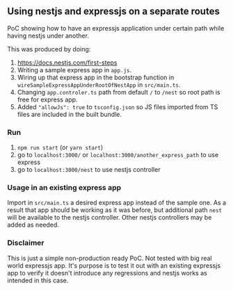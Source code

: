 ## Using nestjs and expressjs on a separate routes
PoC showing how to have an expressjs application under certain path while having nestjs under another. 

This was produced by doing:
1. https://docs.nestjs.com/first-steps
2. Writing a sample express app in `app.js`.
2. Wiring up that express app in the bootstrap function in `wireSampleExpressAppUnderRootOfNestApp` in `src/main.ts`.
3. Changing `app.controler.ts` path from default `/` to `/nest` so root path is free for express app.
4. Added `"allowJs": true` to `tsconfig.json` so JS files imported from TS files are included in the built bundle.

### Run
1. `npm run start` (or `yarn start`)
2. go to `localhost:3000/` or `localhost:3000/another_express_path` to use express
3. go to `localhost:3000/nest` to use nestjs controller

### Usage in an existing express app
Import in `src/main.ts` a desired express app instead of the sample one. As a result that app should be working as it was before, but additional path `nest` will be available to the nestjs controller. Other nestjs controllers may be added as needed.

### Disclaimer
This is just a simple non-production ready PoC. Not tested with big real world expressjs app. It's purpose is to test it out with an existing expressjs app to verify it doesn't introduce any regressions and nestjs works as intended in this case. 
